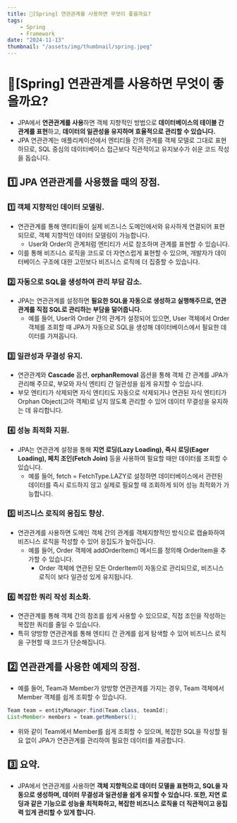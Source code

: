 ```yaml
---
title: 🍃[Spring] 연관관계를 사용하면 무엇이 좋을까요?
tags:
    - Spring
    - Framework
date: "2024-11-13"
thumbnail: "/assets/img/thumbnail/spring.jpeg"
---
```


# 🍃[Spring] 연관관계를 사용하면 무엇이 좋을까요?
- JPA에서 **연관관계를 사용**하면 객체 지향적인 방법으로 **데이터베이스의 테이블 간 관계를 표현**하고, **데이터의 일관성을 유지하며 효율적으로 관리할 수 있습니다.**
- JPA 연관관계는 애플리케이션에서 엔티티들 간의 관계를 객체 모델로 그대로 표현하므로, SQL 중심의 데이터베이스 접근보다 직관적이고 유지보수가 쉬운 코드 작성을 돕습니다.

## 1️⃣ JPA 연관관계를 사용했을 때의 장점.

### 1️⃣ 객체 지향적인 데이터 모델링.
- 연관관계를 통해 엔티티들이 실제 비즈니스 도메인에서와 유사하게 연결되어 표현되므로, 객체 지향적인 데이터 모델링이 가능합니다.
    - User와 Order의 관계처럼 엔티티가 서로 참조하며 관계를 표현할 수 있습니다.
- 이를 통해 비즈니스 로직을 코드로 더 자연스럽게 표현할 수 있으며, 개발자가 데이터베이스 구조에 대한 고민보다 비즈니스 로직에 더 집중할 수 있습니다.

### 2️⃣ 자동으로 SQL을 생성하여 관리 부담 감소.
- JPA는 연관관계를 설정하면 **필요한 SQL을 자동으로 생성하고 실행해주므로, 연관관계를 직접 SQL로 관리하는 부담을 덜어줍니다.**
    - 예를 들어, User와 Order 간의 관계가 설정되어 있으면, User 객체에서 Order 객체를 조회할 때 JPA가 자동으로 SQL을 생성해 데이터베이스에서 필요한 데이터를 가져옵니다.

### 3️⃣ 일관성과 무결성 유지.
- 연관관계와 **Cascade** 옵션, **orphanRemoval** 옵션을 통해 객체 간 관계를 JPA가 관리해 주므로, 부모와 자식 엔티티 간 일관성을 쉽게 유지할 수 있습니다.
- 부모 엔티티가 삭제되면 자식 엔티티도 자동으로 삭제되거나 연관된 자식 엔티티가 Orphan Object(고아 객체)로 남지 않도록 관리할 수 있어 데이터 무결성을 유지하는 데 유리합니다.

### 4️⃣ 성능 최적화 지원.
- JPA는 연관관계 설정을 통해 **지연 로딩(Lazy Loading), 즉시 로딩(Eager Loading), 페치 조인(Fetch Join)** 등을 사용하여 필요할 때만 데이터를 조회할 수 있습니다.
    - 예를 들어, fetch = FetchType.LAZY로 설정하면 데이터베이스에서 관련된 데이터를 즉시 로드하지 않고 실제로 필요할 때 조회하게 되어 성능 최적화가 가능합니다.

### 5️⃣ 비즈니스 로직의 응집도 향상.
- 연관관계를 사용하면 도메인 객체 간의 관계를 객체지향적인 방식으로 캡슐화하여 비즈니스 로직을 작성할 수 있어 응집도가 높아집니다.
    - 예를 들어, Order 객체에 addOrderItem() 메서드를 정의해 OrderItem을 추가할 수 있습니다.
        - Order 객체에 연관된 모든 OrderItem이 자동으로 관리되므로, 비즈니스 로직이 보다 일관성 있게 유지됩니다.

### 6️⃣ 복잡한 쿼리 작성 최소화.
- 연관관계를 통해 객체 간의 참조를 쉽게 사용할 수 있으므로, 직접 조인을 작성하는 복잡한 쿼리를 줄일 수 있습니다.
- 특히 양방향 연관관계를 통해 엔티티 간 관계를 쉽게 탐색할 수 있어 비즈니스 로직을 구현할 때 코드가 단순해집니다.

## 2️⃣ 연관관계를 사용한 예제의 장점.
- 예를 들어, Team과 Member가 양방향 연관관계를 가지는 경우, Team 객체에서 Member 객체를 쉽게 조회할 수 있습니다.
```java
Team team = entityManager.find(Team.class, teamId);
List<Member> members = team.getMembers();
```
- 위와 같이 Team에서 Member를 쉽게 조회할 수 있으며, 복잡한 SQL을 작성할 필요 없이 JPA가 연관관계를 관리하여 필요한 데이터를 제공합니다.

## 3️⃣ 요약.
- JPA에서 연관관계를 사용하면 **객체 지향적으로 데이터 모델을 표현하고, SQL을 자동으로 생성하며, 데이터 무결성과 일관성을 쉽게 유지할 수 있습니다. 또한, 지연 로딩과 같은 기능으로 성능을 최적화하고, 복잡한 비즈니스 로직을 더 직관적이고 응집력 있게 관리할 수 있게 합니다.**
